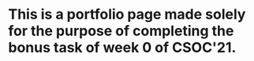 # This is a portfolio page made solely for the purpose of completing the bonus task of week 0 of CSOC'21.
